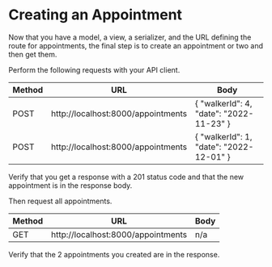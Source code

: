 # Creating an Appointment

Now that you have a model, a view, a serializer, and the URL defining the route for appointments, the final step is to create an appointment or two and then get them.

Perform the following requests with your API client.

| Method | URL | Body |
|--|--|--|
| POST | http://localhost:8000/appointments | { "walkerId": 4, "date": "2022-11-23" } |
| POST | http://localhost:8000/appointments | { "walkerId": 1, "date": "2022-12-01" } |

Verify that you get a response with a 201 status code and that the new appointment is in the response body.

Then request all appointments.

| Method | URL | Body |
|--|--|--|
| GET | http://localhost:8000/appointments | n/a |

Verify that the 2 appointments you created are in the response.

